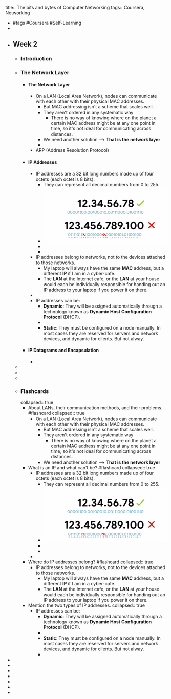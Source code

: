 title:: The bits and bytes of Computer Networking
tags:: Coursera, Networking

- #tags #Coursera #Self-Learning
-
- ## Week 2
	- ### Introduction
	- ### The Network Layer
		- #### The Network Layer
			- On a LAN (Local Area Network), nodes can communicate with each other with their physical MAC addresses.
				- But MAC addressing isn't a scheme that scales well.
				- They aren't ordered in any systematic way
					- There is no way of knowing where on the planet a certain MAC address might be at any one point in time, so it's not ideal for communicating across distances.
				- We need another solution --> **That is the network layer**
				-
			- ARP (Address Resolution Protocol)
		- #### IP Addresses
			- IP addresses are a 32 bit long numbers made up of four octets (each octet is 8 bits).
				- They can represent all decimal numbers from 0 to 255.
				- ![image.png](../assets/image_1662199229331_0.png)
				-
				-
			- IP addresses belong to networks, not to the devices attached to those networks.
				- My laptop will always have the same **MAC** address, but a different **IP** if I am in a cyber-cafe.
				- The **LAN** at the Internet cafe, or the **LAN** at your house would each be individually responsible for handing out an IP address to your laptop if you power it on there.
			-
			- IP addresses can be:
				- **Dynamic**: They will be assigned automatically through a technology known as **Dynamic Host Configuration Protocol** (DHCP).
				-
				- **Static**: They must be configured on a node manually. In most cases they are reserved for servers and network devices, and dynamic for clients. But not alway.
		- #### IP Datagrams and Encapsulation
			-
	-
	-
	-
	- ### Flashcards
	  collapsed:: true
		- About LANs, their communication methods, and their problems. #flashcard
		  collapsed:: true
			- On a LAN (Local Area Network), nodes can communicate with each other with their physical MAC addresses.
				- But MAC addressing isn't a scheme that scales well.
				- They aren't ordered in any systematic way
					- There is no way of knowing where on the planet a certain MAC address might be at any one point in time, so it's not ideal for communicating across distances.
				- We need another solution --> **That is the network layer**
		- What is an IP and what can't be? #flashcard
		  collapsed:: true
			- IP addresses are a 32 bit long numbers made up of four octets (each octet is 8 bits).
				- They can represent all decimal numbers from 0 to 255.
				- ![image.png](../assets/image_1662199229331_0.png)
				-
				-
			-
		- Where do IP addresses belong? #flashcard
		  collapsed:: true
			- IP addresses belong to networks, not to the devices attached to those networks.
				- My laptop will always have the same **MAC** address, but a different **IP** if I am in a cyber-cafe.
				- The **LAN** at the Internet cafe, or the **LAN** at your house would each be individually responsible for handing out an IP address to your laptop if you power it on there.
		- Mention the two types of IP addresses.
		  collapsed:: true
			- IP addresses can be:
				- **Dynamic**: They will be assigned automatically through a technology known as **Dynamic Host Configuration Protocol** (DHCP).
				-
				- **Static**: They must be configured on a node manually. In most cases they are reserved for servers and network devices, and dynamic for clients. But not alway.
				-
-
-
-
-
-
-
-